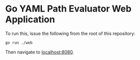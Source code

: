 # Go YAML Path Evaluator Web Application

To run this, issue the following from the root of this repository:
```
go run ./web
```

Then navigate to [localhost:8080](http://localhost:8080).
